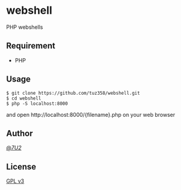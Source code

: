 # webshell

PHP webshells

## Requirement
- PHP

## Usage

```
$ git clone https://github.com/tuz358/webshell.git
$ cd webshell
$ php -S localhost:8000
```

and open http://localhost:8000/{filename}.php on your web browser

## Author
[@_7U2_](https://twitter.com/_7U2_)

## License
[GPL v3](https://github.com/tuz358/webshell/blob/master/LICENSE)
